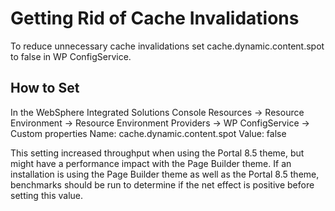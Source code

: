 # Getting Rid of Cache Invalidations

To reduce unnecessary cache invalidations set cache.dynamic.content.spot to false in WP ConfigService.

## How to Set

In the WebSphere Integrated Solutions Console
Resources → Resource Environment → Resource Environment Providers → WP ConfigService → Custom properties
    Name: cache.dynamic.content.spot
    Value: false
    
This setting increased throughput when using the Portal 8.5 theme, but might have a performance impact
with the Page Builder theme. If an installation is using the Page Builder theme as well as the Portal 8.5
theme, benchmarks should be run to determine if the net effect is positive before setting this value.